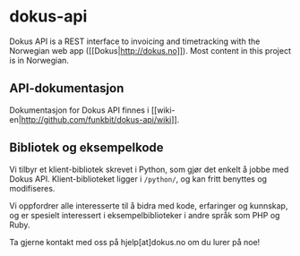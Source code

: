 # dokus-api

Dokus API is a REST interface to invoicing and timetracking with the Norwegian web app ([[Dokus|http://dokus.no]]). Most content in this project is in Norwegian.

## API-dokumentasjon

Dokumentasjon for Dokus API finnes i [[wiki-en|http://github.com/funkbit/dokus-api/wiki]].

## Bibliotek og eksempelkode

Vi tilbyr et klient-bibliotek skrevet i Python, som gjør det enkelt å jobbe med Dokus API. Klient-biblioteket ligger i <code>/python/</code>, og kan fritt benyttes og modifiseres.

Vi oppfordrer alle interesserte til å bidra med kode, erfaringer og kunnskap, og er spesielt interessert i eksempelbiblioteker i andre språk som PHP og Ruby.

Ta gjerne kontakt med oss på hjelp[at]dokus.no om du lurer på noe!
